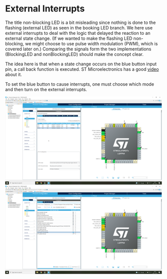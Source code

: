# External Interrupts
The title non-blocking LED is a bit misleading since nothing is done to the flashing (external LED) as seen in the booking LED branch. 
We here use external interrupts to deal with the logic that delayed the reaction to an external state change. 
(If we wanted to make the flashing LED non-blocking, we might choose to use pulse width modulation (PWM), which is covered later on.)
Comparing the signals form the two implementations (BlockingLED and nonBlockingLED) should make the concept clear.

The idea here is that when a state change occurs on the blue button input pin, a call back function is executed.
ST Microelectronics has a good [video](https://youtu.be/w_81fHydEoE) about it.

To set the blue button to cause interrupts, one must choose which mode and then turn on the external interrupts.

![Mode](GPIOmode.png)
![InetrruptVector](turningONExtI.png)